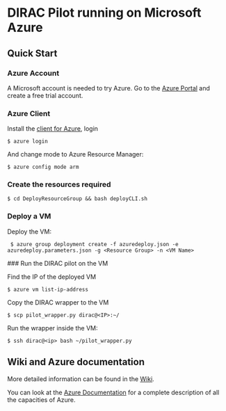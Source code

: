 # DIRAC Pilot running on Microsoft Azure

## Quick Start

### Azure Account

A Microsoft account is needed to try Azure. Go to the [Azure Portal](https://azure.microsoft.com/en-us/free/) and create a free trial account.

### Azure Client

Install the [client for Azure](https://azure.microsoft.com/en-us/documentation/articles/xplat-cli-install/), login 

 ```
 $ azure login
 ```

And change mode to Azure Resource Manager:  

 ```
 $ azure config mode arm
 ```

### Create the resources required

```
$ cd DeployResourceGroup && bash deployCLI.sh
```

### Deploy a VM

Deploy the VM:

```
 $ azure group deployment create -f azuredeploy.json -e azuredeploy.parameters.json -g <Resource Group> -n <VM Name>
```

### Run the DIRAC pilot on the VM

Find the IP of the deployed VM

```
$ azure vm list-ip-address
```

Copy the DIRAC wrapper to the VM

```
$ scp pilot_wrapper.py dirac@<IP>:~/
```

Run the wrapper inside the VM:

```
$ ssh dirac@<ip> bash ~/pilot_wrapper.py
```


## Wiki and Azure documentation

More detailed information can be found in the [Wiki](https://github.com/michmx/AzureBelleDIRAC/wiki).

You can look at the [Azure Documentation](https://azure.microsoft.com/en-us/get-started/?b=16.40) for a complete description of all the capacities of Azure.